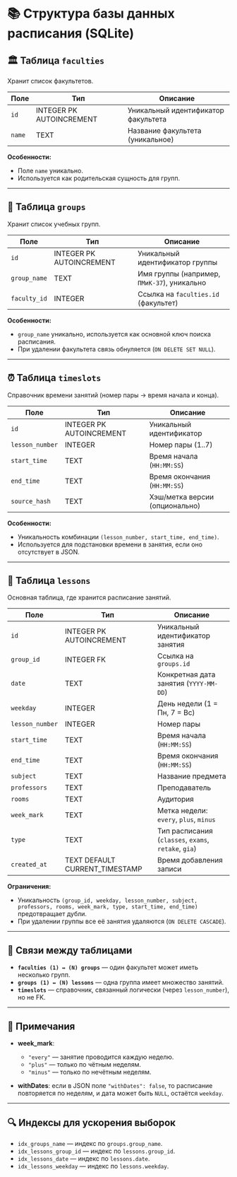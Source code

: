 # 📚 Структура базы данных расписания (SQLite)

## 🏛 Таблица `faculties`

Хранит список факультетов.

| Поле   | Тип                      | Описание                            |
| ------ | ------------------------ | ----------------------------------- |
| `id`   | INTEGER PK AUTOINCREMENT | Уникальный идентификатор факультета |
| `name` | TEXT                     | Название факультета (уникальное)    |

**Особенности:**

* Поле `name` уникально.
* Используется как родительская сущность для групп.

---

## 👥 Таблица `groups`

Хранит список учебных групп.

| Поле         | Тип                      | Описание                                    |
| ------------ | ------------------------ |---------------------------------------------|
| `id`         | INTEGER PK AUTOINCREMENT | Уникальный идентификатор группы             |
| `group_name` | TEXT                     | Имя группы (например, `ПМиК-37`), уникально |
| `faculty_id` | INTEGER                  | Ссылка на `faculties.id` (факультет)        |

**Особенности:**

* `group_name` уникально, используется как основной ключ поиска расписания.
* При удалении факультета связь обнуляется (`ON DELETE SET NULL`).

---

## ⏰ Таблица `timeslots`

Справочник времени занятий (номер пары → время начала и конца).

| Поле            | Тип                      | Описание                       |
| --------------- | ------------------------ | ------------------------------ |
| `id`            | INTEGER PK AUTOINCREMENT | Уникальный идентификатор       |
| `lesson_number` | INTEGER                  | Номер пары (1..7)              |
| `start_time`    | TEXT                     | Время начала (`HH:MM:SS`)      |
| `end_time`      | TEXT                     | Время окончания (`HH:MM:SS`)   |
| `source_hash`   | TEXT                     | Хэш/метка версии (опционально) |

**Особенности:**

* Уникальность комбинации `(lesson_number, start_time, end_time)`.
* Используется для подстановки времени в занятия, если оно отсутствует в JSON.

---

## 📅 Таблица `lessons`

Основная таблица, где хранится расписание занятий.

| Поле            | Тип                            | Описание                                             |
| --------------- | ------------------------------ | ---------------------------------------------------- |
| `id`            | INTEGER PK AUTOINCREMENT       | Уникальный идентификатор занятия                     |
| `group_id`      | INTEGER FK                     | Ссылка на `groups.id`                                |
| `date`          | TEXT                           | Конкретная дата занятия (`YYYY-MM-DD`)               |
| `weekday`       | INTEGER                        | День недели (1 = Пн, 7 = Вс)                         |
| `lesson_number` | INTEGER                        | Номер пары                                           |
| `start_time`    | TEXT                           | Время начала (`HH:MM:SS`)                            |
| `end_time`      | TEXT                           | Время окончания (`HH:MM:SS`)                         |
| `subject`       | TEXT                           | Название предмета                                    |
| `professors`    | TEXT                           | Преподаватель                                        |
| `rooms`         | TEXT                           | Аудитория                                            |
| `week_mark`     | TEXT                           | Метка недели: `every`, `plus`, `minus`               |
| `type`          | TEXT                           | Тип расписания (`classes`, `exams`, `retake`, `gia`) |
| `created_at`    | TEXT DEFAULT CURRENT_TIMESTAMP | Время добавления записи                              |

**Ограничения:**

* Уникальность `(group_id, weekday, lesson_number, subject, professors, rooms, week_mark, type, start_time, end_time)` предотвращает дубли.
* При удалении группы все её занятия удаляются (`ON DELETE CASCADE`).

---

## 🔗 Связи между таблицами

* **`faculties (1) ↔ (N) groups`** — один факультет может иметь несколько групп.
* **`groups (1) ↔ (N) lessons`** — одна группа имеет множество занятий.
* **`timeslots`** — справочник, связанный логически (через `lesson_number`), но не FK.

---

## 📝 Примечания

* **week_mark**:

  * `"every"` — занятие проводится каждую неделю.
  * `"plus"` — только по чётным неделям.
  * `"minus"` — только по нечётным неделям.

* **withDates**: если в JSON поле `"withDates": false`, то расписание повторяется по неделям, и дата может быть `NULL`, остаётся `weekday`.

---

## 🔍 Индексы для ускорения выборок

* `idx_groups_name` — индекс по `groups.group_name`.
* `idx_lessons_group_id` — индекс по `lessons.group_id`.
* `idx_lessons_date` — индекс по `lessons.date`.
* `idx_lessons_weekday` — индекс по `lessons.weekday`.